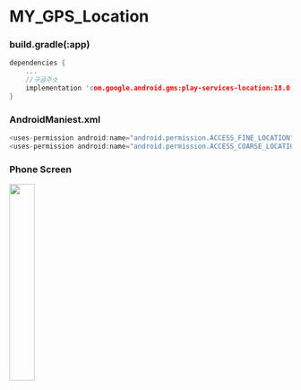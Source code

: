 # MY_GPS_Location

### build.gradle(:app)
```c
dependencies {
    ...
    //구글주소
    implementation 'com.google.android.gms:play-services-location:18.0.0'
}
```

### AndroidManiest.xml
```c
<uses-permission android:name="android.permission.ACCESS_FINE_LOCATION" />
<uses-permission android:name="android.permission.ACCESS_COARSE_LOCATION"/>
```

### Phone Screen
<img src = "https://user-images.githubusercontent.com/108243290/200651359-18b84047-59fb-4837-bede-694d3f328238.png" width="30%" height="30%">
